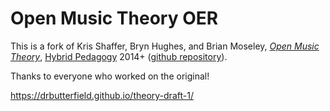 # Open Music Theory OER

This is a fork of Kris Shaffer, Bryn Hughes, and Brian Moseley, [*Open Music Theory*](http://openmusictheory.com/), [Hybrid Pedagogy](http://www.digitalpedagogylab.com/hybridped/) 2014+ ([github repository](https://github.com/openmusictheory/openmusictheory.github.io)).

Thanks to everyone who worked on the original!

<https://drbutterfield.github.io/theory-draft-1/>
